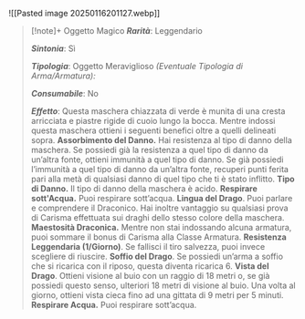 ![[Pasted image 20250116201127.webp]]

>[!note]+ Oggetto Magico
> ***Rarità***: Leggendario
> 
> ***Sintonia***: Sì
> 
> ***Tipologia***: Oggetto Meraviglioso
>  *(Eventuale Tipologia di Arma/Armatura):*
>
>***Consumabile***: No
> 
> ***Effetto***:
> Questa maschera chiazzata di verde è munita di una cresta arricciata e piastre rigide di cuoio lungo la bocca. Mentre indossi questa maschera ottieni i seguenti benefici oltre a quelli delineati sopra. 
>**Assorbimento del Danno.** Hai resistenza al tipo di danno della maschera. Se possiedi già la resistenza a quel tipo di danno da un’altra fonte, ottieni immunità a quel tipo di danno. Se già possiedi l’immunità a quel tipo di danno da un’altra fonte, recuperi punti ferita pari alla metà di qualsiasi danno di quel tipo che ti è stato inflitto.
>**Tipo di Danno.** Il tipo di danno della maschera è acido.
>**Respirare sott'Acqua.** Puoi respirare sott’acqua.
>**Lingua del Drago**. Puoi parlare e comprendere il Draconico. Hai inoltre vantaggio su qualsiasi prova di Carisma effettuata sui draghi dello stesso colore della maschera.
>**Maestosità Draconica.** Mentre non stai indossando alcuna armatura, puoi sommare il bonus di Carisma alla Classe Armatura.
>**Resistenza Leggendaria (1/Giorno)**. Se fallisci il tiro salvezza, puoi invece scegliere di riuscire.
>**Soffio del Drago**. Se possiedi un’arma a soffio che si ricarica con il riposo, questa diventa ricarica 6.
>**Vista del Drago**. Ottieni visione al buio con un raggio di 18 metri o, se già possiedi questo senso, ulteriori 18 metri di visione al buio. Una volta al giorno, ottieni vista cieca fino ad una gittata di 9 metri per 5 minuti.
>**Respirare Acqua.** Puoi respirare sott’acqua.



